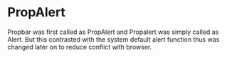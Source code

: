 # PropAlert
Propbar was first called as PropAlert and Propalert was simply called as Alert. But this contrasted with the system default alert function thus was changed later on to reduce conflict with browser.
